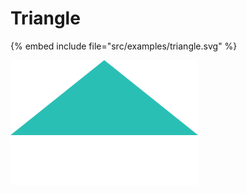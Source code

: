 # Triangle


{% embed include file="src/examples/triangle.svg" %}

![Polygon](../examples/triangle.svg)
